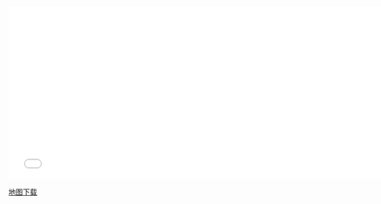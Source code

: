 <iframe frameborder="no" border="0" marginwidth="0" marginheight="0" width="750px" height="340px" scrolling=no src="//motdbe.blackbe.xyz/iframe.html?ip=sq.awa.im&port=3098&dark=false&join_open=true"></iframe>

[地图下载](https://files.ltya.top/Minecraft/Maps/Hardcore%20Survival%20(Cmd).mcworld)
